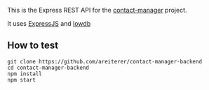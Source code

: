 This is the Express REST API for the [contact-manager](https://github.com/areiterer/contact-manager) project.

It uses [ExpressJS](https://expressjs.com/) and [lowdb](https://github.com/typicode/lowdb)

## How to test

```
git clone https://github.com/areiterer/contact-manager-backend
cd contact-manager-backend
npm install
npm start
```
